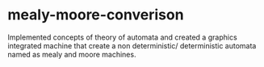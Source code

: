 # mealy-moore-converison
Implemented concepts of theory of automata and created a graphics integrated machine that create a non deterministic/ deterministic automata named as mealy and moore machines.
